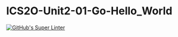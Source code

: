 # ICS2O-Unit2-01-Go-Hello_World

[![GitHub's Super Linter](https://github.com/MaryamNona/ICS2O-Unit2-01-Go-Hello_World/workflows/GitHub's%20Super%20Linter/badge.svg)](https://github.com/MaryamNona/ICS2O-Unit2-01-Go-Hello_World/actions)